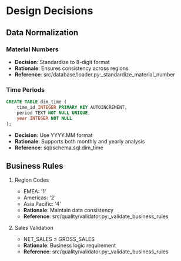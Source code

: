 # Design Decisions

## Data Normalization

### Material Numbers

- **Decision**: Standardize to 8-digit format
- **Rationale**: Ensures consistency across regions
- **Reference**: src/database/loader.py:\_standardize_material_number

### Time Periods

```sql
CREATE TABLE dim_time (
    time_id INTEGER PRIMARY KEY AUTOINCREMENT,
    period TEXT NOT NULL UNIQUE,
    year INTEGER NOT NULL
);
```

- **Decision**: Use YYYY.MM format
- **Rationale**: Supports both monthly and yearly analysis
- **Reference**: sql/schema.sql:dim_time

## Business Rules

1. Region Codes

   - EMEA: '1'
   - Americas: '2'
   - Asia Pacific: '4'
   - **Rationale**: Maintain data consistency
   - **Reference**: src/quality/validator.py:\_validate_business_rules

2. Sales Validation
   - NET_SALES ≤ GROSS_SALES
   - **Rationale**: Business logic requirement
   - **Reference**: src/quality/validator.py:\_validate_business_rules
